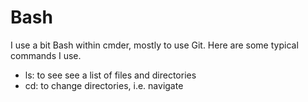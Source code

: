 # Bash

I use a bit Bash within cmder, mostly to use Git. Here are some typical commands I use.

- ls: to see see a list of files and directories
- cd: to change directories, i.e. navigate
